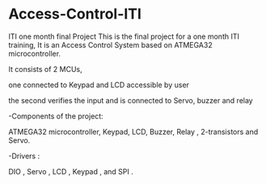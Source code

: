 # Access-Control-ITI
ITI one month final Project
This is the final project for a one month ITI training, It is an Access Control System based on ATMEGA32 microcontroller.

It consists of 2 MCUs, 

one connected to Keypad and LCD accessible by user 

the second verifies the input and is connected to Servo, buzzer and relay

-Components of the project:

ATMEGA32 microcontroller, Keypad, LCD, Buzzer, Relay , 2-transistors and Servo.

-Drivers :

DIO , Servo , LCD , Keypad , and SPI .
